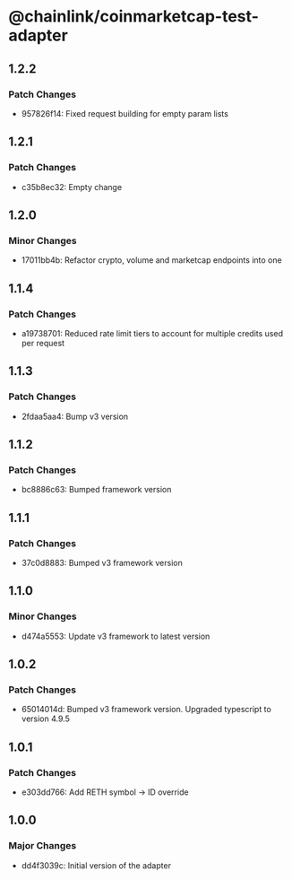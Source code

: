 # @chainlink/coinmarketcap-test-adapter

## 1.2.2

### Patch Changes

- 957826f14: Fixed request building for empty param lists

## 1.2.1

### Patch Changes

- c35b8ec32: Empty change

## 1.2.0

### Minor Changes

- 17011bb4b: Refactor crypto, volume and marketcap endpoints into one

## 1.1.4

### Patch Changes

- a19738701: Reduced rate limit tiers to account for multiple credits used per request

## 1.1.3

### Patch Changes

- 2fdaa5aa4: Bump v3 version

## 1.1.2

### Patch Changes

- bc8886c63: Bumped framework version

## 1.1.1

### Patch Changes

- 37c0d8883: Bumped v3 framework version

## 1.1.0

### Minor Changes

- d474a5553: Update v3 framework to latest version

## 1.0.2

### Patch Changes

- 65014014d: Bumped v3 framework version. Upgraded typescript to version 4.9.5

## 1.0.1

### Patch Changes

- e303dd766: Add RETH symbol -> ID override

## 1.0.0

### Major Changes

- dd4f3039c: Initial version of the adapter
